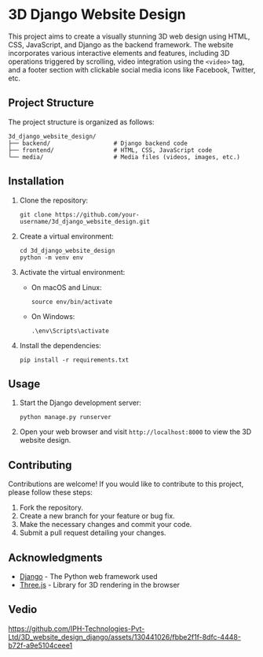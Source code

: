 

# 3D Django Website Design

This project aims to create a visually stunning 3D web design using HTML, CSS, JavaScript, and Django as the backend framework. The website incorporates various interactive elements and features, including 3D operations triggered by scrolling, video integration using the `<video>` tag, and a footer section with clickable social media icons like Facebook, Twitter, etc.

## Project Structure

The project structure is organized as follows:

```
3d_django_website_design/
├── backend/                  # Django backend code
├── frontend/                 # HTML, CSS, JavaScript code
└── media/                    # Media files (videos, images, etc.)
```

## Installation

1. Clone the repository:

   ```
   git clone https://github.com/your-username/3d_django_website_design.git
   ```

2. Create a virtual environment:

   ```
   cd 3d_django_website_design
   python -m venv env
   ```

3. Activate the virtual environment:

   - On macOS and Linux:
     ```
     source env/bin/activate
     ```

   - On Windows:
     ```
     .\env\Scripts\activate
     ```

4. Install the dependencies:

   ```
   pip install -r requirements.txt
   ```

## Usage

1. Start the Django development server:

   ```
   python manage.py runserver
   ```

2. Open your web browser and visit `http://localhost:8000` to view the 3D website design.

## Contributing

Contributions are welcome! If you would like to contribute to this project, please follow these steps:

1. Fork the repository.
2. Create a new branch for your feature or bug fix.
3. Make the necessary changes and commit your code.
4. Submit a pull request detailing your changes.

## Acknowledgments

- [Django](https://www.djangoproject.com/) - The Python web framework used
- [Three.js](https://threejs.org/) - Library for 3D rendering in the browser

## Vedio



https://github.com/IPH-Technologies-Pvt-Ltd/3D_website_design_django/assets/130441026/fbbe2f1f-8dfc-4448-b72f-a9e5104ceee1





